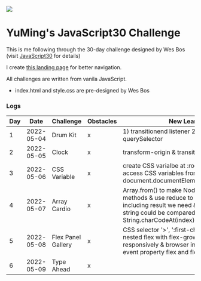 ﻿![](https://javascript30.com/images/JS3-social-share.png)

# YuMing's JavaScript30 Challenge
This is me following through the 30-day challenge designed by Wes Bos (visit [JavaScript30](https://JavaScript30.com) for details)

I create [this landing page](https://yumingchang1991.github.io/JavaScript30/) for better navigation.

All challenges are written from vanila JavaScript.
- index.html and style.css are pre-designed by Wes Bos

### Logs
| Day | Date       | Challenge          | Obstacles | New Learnings                                     |
| --- | ---------- | ------------------ | --------- | ------------------------------------------------- |
|  1  | 2022-05-04 | Drum Kit           | x         | 1) transitionend listener  2) access dataset in querySelector |
|  2  | 2022-05-05 | Clock              | x         | transform-origin & transition |
|  3  | 2022-05-06 | CSS Variable       | x         | create CSS varialbe at :root{} with -- prefix & access CSS variables from JavaScript using document.documentElement.style.setProperty() |
|  4  | 2022-05-07 | Array Cardio       | x         | Array.from() to make NodeList with full array methods & use reduce to return an object including result we need & use Array.sort() and string could be compared directly without using String.charCodeAt(index) |
|  5  | 2022-05-08 | Flex Panel Gallery | x         | CSS selector '>', ':first-child', ':last-child' & nested flex with flex-grow to render responsively & browser interprets transitionend event property flex and flex-grow differently |
|  6  | 2022-05-09 | Type Ahead         | x         |  |
